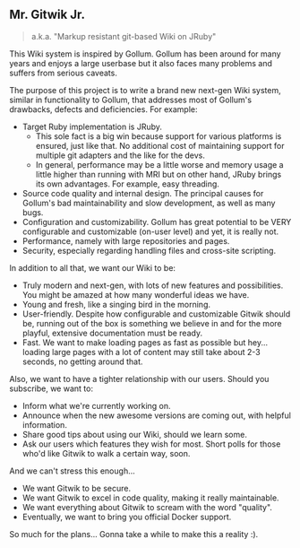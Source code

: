 ## Mr. Gitwik Jr.

> a.k.a. "Markup resistant git-based Wiki on JRuby"

This Wiki system is inspired by Gollum. Gollum has been around for many years and enjoys a large userbase but it also faces many problems and suffers from serious caveats.

The purpose of this project is to write a brand new next-gen Wiki system, similar in functionality to Gollum, that addresses most of Gollum's drawbacks, defects and deficiencies. For example:
* Target Ruby implementation is JRuby.
  * This sole fact is a big win because support for various platforms is ensured, just like that. No additional cost of maintaining support for multiple git adapters and the like for the devs.
  * In general, performance may be a little worse and memory usage a little higher than running with MRI but on other hand, JRuby brings its own advantages. For example, easy threading.
* Source code quality and internal design. The principal causes for Gollum's bad maintainability and slow development, as well as many bugs.
* Configuration and customizability. Gollum has great potential to be VERY configurable and customizable (on-user level) and yet, it is really not.
* Performance, namely with large repositories and pages.
* Security, especially regarding handling files and cross-site scripting.

In addition to all that, we want our Wiki to be:
* Truly modern and next-gen, with lots of new features and possibilities. You might be amazed at how many wonderful ideas we have.
* Young and fresh, like a singing bird in the morning.
* User-friendly. Despite how configurable and customizable Gitwik should be, running out of the box is something we believe in and for the more playful, extensive documentation must be ready.
* Fast. We want to make loading pages as fast as possible but hey... loading large pages with a lot of content may still take about 2-3 seconds, no getting around that.

Also, we want to have a tighter relationship with our users. Should you subscribe, we want to:
* Inform what we're currently working on.
* Announce when the new awesome versions are coming out, with helpful information.
* Share good tips about using our Wiki, should we learn some.
* Ask our users which features they wish for most. Short polls for those who'd like Gitwik to walk a certain way, soon.

And we can't stress this enough...
* We want Gitwik to be secure.
* We want Gitwik to excel in code quality, making it really maintainable.
* We want everything about Gitwik to scream with the word "quality".
* Eventually, we want to bring you official Docker support.

So much for the plans... Gonna take a while to make this a reality :).
